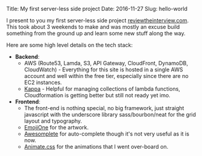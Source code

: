Title: My first server-less side project
Date: 2016-11-27
Slug: hello-world

I present to you my first server-less side project [reviewtheinterview.com](https://reviewtheinterview.com).
This took about 3 weekends to make and was mostly an excuse build something from the ground up and learn some new stuff along the way.

Here are some high level details on the tech stack:

* **Backend**:
    * AWS (Route53, Lamda, S3, API Gateway, CloudFront, DynamoDB, CloudWatch)  - Everything for this site is hosted in a single AWS account and well within the free tier, especially since there are no EC2 instances.
    * [Kappa](https://github.com/garnaat/kappa) - Helpful for managing collections of lambda functions, Cloudformation is getting better but still not ready yet imo.
* **Frontend**:
    * The front-end is nothing special, no big framework, just straight javascript with the underscore library sass/bourbon/neat for the grid layout and typography.
    * [EmojiOne](http://emojione.com/) for the artwork.
    * [Awesomplete](https://leaverou.github.io/awesomplete/) for auto-complete though it's not very useful as it is now.
    * [Animate.css](https://daneden.github.io/animate.css/) for the animations that I went over-board on.
